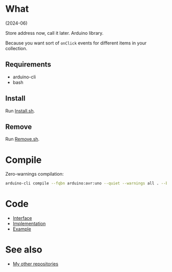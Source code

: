 # What

(2024-06)

Store address now, call it later. Arduino library.

Because you want sort of `onClick` events for different items in
your collection.

## Requirements

  * arduino-cli
  * bash


## Install

Run [Install.sh](Install.sh).


## Remove

Run [Remove.sh](Remove.sh).


# Compile

Zero-warnings compilation:

```bash
arduino-cli compile --fqbn arduino:avr:uno --quiet --warnings all . --build-property compiler.cpp.extra_flags="-std=c++1z"
```

# Code

* [Interface](src/me_StoredCall.h)
* [Implementation](src/me_StoredCall.cpp)
* [Example](examples/me_StoredCall/me_StoredCall.ino)


# See also

* [My other repositories](https://github.com/martin-eden/contents)
